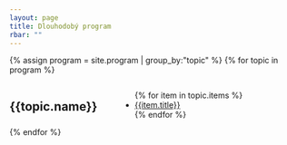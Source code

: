 ```yaml
---
layout: page
title: Dlouhodobý program
rbar: ""
---
```


{% assign program = site.program | group_by:"topic" %}
{% for topic in program %}
<div class="medium-12 large-4 columns o-section-block--medium">
  <div class="o-section-header">
    <h2 class="o-section__heading o-section__heading--small">{{topic.name}}</h2>
  </div>
  <br>
  <ul>
  {% for item in topic.items %}
    <li><a href="{{item.url | relative_url }}">{{item.title}}</a></li>
  {% endfor %}
  </ul>
</div>
{% endfor %}
